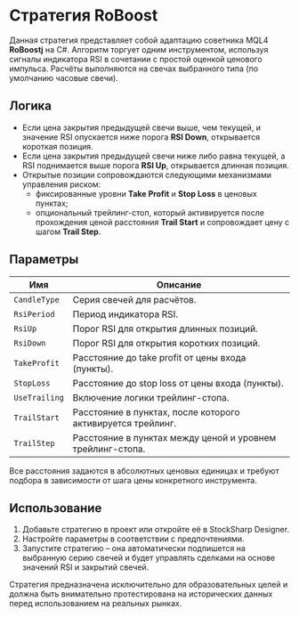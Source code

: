 # Стратегия RoBoost

Данная стратегия представляет собой адаптацию советника MQL4 **RoBoostj** на C#.
Алгоритм торгует одним инструментом, используя сигналы индикатора RSI в
сочетании с простой оценкой ценового импульса. Расчёты выполняются на
свечах выбранного типа (по умолчанию часовые свечи).

## Логика

- Если цена закрытия предыдущей свечи выше, чем текущей, и значение RSI
  опускается ниже порога **RSI Down**, открывается короткая позиция.
- Если цена закрытия предыдущей свечи ниже либо равна текущей, а RSI
  поднимается выше порога **RSI Up**, открывается длинная позиция.
- Открытые позиции сопровождаются следующими механизмами управления риском:
  - фиксированные уровни **Take Profit** и **Stop Loss** в ценовых пунктах;
  - опциональный трейлинг-стоп, который активируется после прохождения
    ценой расстояния **Trail Start** и сопровождает цену с шагом **Trail Step**.

## Параметры

| Имя           | Описание                                                       |
|---------------|----------------------------------------------------------------|
| `CandleType`  | Серия свечей для расчётов.                                     |
| `RsiPeriod`   | Период индикатора RSI.                                         |
| `RsiUp`       | Порог RSI для открытия длинных позиций.                        |
| `RsiDown`     | Порог RSI для открытия коротких позиций.                       |
| `TakeProfit`  | Расстояние до take profit от цены входа (пункты).              |
| `StopLoss`    | Расстояние до stop loss от цены входа (пункты).                |
| `UseTrailing` | Включение логики трейлинг-стопа.                               |
| `TrailStart`  | Расстояние в пунктах, после которого активируется трейлинг.    |
| `TrailStep`   | Расстояние в пунктах между ценой и уровнем трейлинг-стопа.     |

Все расстояния задаются в абсолютных ценовых единицах и требуют подбора в
зависимости от шага цены конкретного инструмента.

## Использование

1. Добавьте стратегию в проект или откройте её в StockSharp Designer.
2. Настройте параметры в соответствии с предпочтениями.
3. Запустите стратегию – она автоматически подпишется на выбранную серию
   свечей и будет управлять сделками на основе значений RSI и закрытий свечей.

Стратегия предназначена исключительно для образовательных целей и должна быть
внимательно протестирована на исторических данных перед использованием на
реальных рынках.
